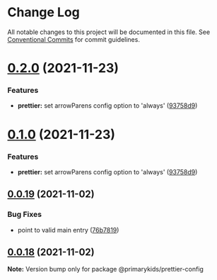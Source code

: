 # Change Log

All notable changes to this project will be documented in this file.
See [Conventional Commits](https://conventionalcommits.org) for commit guidelines.

# [0.2.0](https://github.com/PrimaryKids/eslint-config/compare/v0.0.19...v0.2.0) (2021-11-23)


### Features

* **prettier:** set arrowParens config option to 'always' ([93758d9](https://github.com/PrimaryKids/eslint-config/commit/93758d95bc3129823488d6a1f4a708e0f100e88c))





# [0.1.0](https://github.com/PrimaryKids/eslint-config/compare/v0.0.19...v0.1.0) (2021-11-23)


### Features

* **prettier:** set arrowParens config option to 'always' ([93758d9](https://github.com/PrimaryKids/eslint-config/commit/93758d95bc3129823488d6a1f4a708e0f100e88c))





## [0.0.19](https://github.com/PrimaryKids/eslint-config/compare/v0.0.18...v0.0.19) (2021-11-02)


### Bug Fixes

* point to valid main entry ([76b7819](https://github.com/PrimaryKids/eslint-config/commit/76b78190ab071bf26c9c617f76ea9430111b3eb5))





## [0.0.18](https://github.com/PrimaryKids/eslint-config/compare/v0.0.17...v0.0.18) (2021-11-02)

**Note:** Version bump only for package @primarykids/prettier-config
